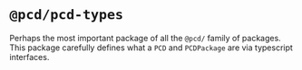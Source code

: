# `@pcd/pcd-types`

Perhaps the most important package of all the `@pcd/` family of packages. This package carefully defines what a `PCD` and `PCDPackage` are via typescript interfaces.
